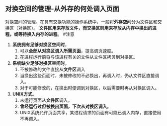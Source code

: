 ## 对换空间的管理-从外存的何处调入页面
对换空间的管理。在具有交换功能的操作系统中，一般将**外存空间**分为文件区和交换区（对换区）。
**文件区用来存放文件，而交换区则用来存放从内存中换出的进程，或等待换入内存的进程**。 #注意
1.  **系统拥有足够对换区空间时**，
	1. 可以**全部从对换区调入所需页面**，提高调页速度。
	2. 在进程运行前将与该进程有关的文件从文件区拷贝到对换区。
2.  **系统缺少足够对换区空间时**，
	1. 不被修改的文件直接从**文件区**调入
	2. 当换出这些页面时，未被修改的不必换出，再调入时，仍从文件区直接调入。
	3. 对于可能修改的，在换出时便调到对换区，以后需要时再从对换区调入。
3.  **UNIX方式**。
	1. 未运行页面从**文件区**调入。
	2. **曾经运行过但被换出页面，下次从对换区调入**。
	3. UNIX系统允许页面共享，某进程请求的页面有可能已调入内存，直接使用不再调入。